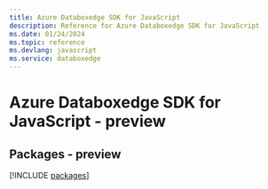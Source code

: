 ```yaml
---
title: Azure Databoxedge SDK for JavaScript
description: Reference for Azure Databoxedge SDK for JavaScript
ms.date: 01/24/2024
ms.topic: reference
ms.devlang: javascript
ms.service: databoxedge
---
```

# Azure Databoxedge SDK for JavaScript - preview
## Packages - preview
[!INCLUDE [packages](databoxedge-index.md)]
